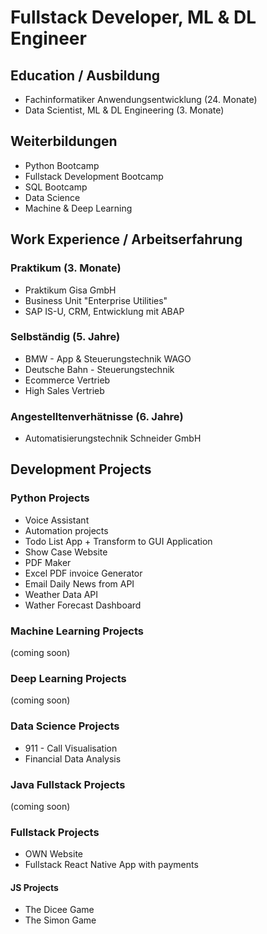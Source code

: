 # Fullstack Developer, ML & DL Engineer 

## Education / Ausbildung
- Fachinformatiker Anwendungsentwicklung (24. Monate)
- Data Scientist, ML & DL Engineering (3. Monate)

## Weiterbildungen
- Python Bootcamp
- Fullstack Development Bootcamp
- SQL Bootcamp
- Data Science
- Machine & Deep Learning
  
## Work Experience / Arbeitserfahrung 
### Praktikum (3. Monate)
- Praktikum Gisa GmbH
- Business Unit "Enterprise Utilities"
- SAP IS-U, CRM, Entwicklung mit ABAP

### Selbständig (5. Jahre)
- BMW - App & Steuerungstechnik WAGO
- Deutsche Bahn - Steuerungstechnik
- Ecommerce Vertrieb 
- High Sales Vertrieb

### Angestelltenverhätnisse (6. Jahre)
- Automatisierungstechnik Schneider GmbH

## Development Projects
### Python Projects
- Voice Assistant
- Automation projects
- Todo List App + Transform to GUI Application
- Show Case Website
- PDF Maker
- Excel PDF invoice Generator
- Email Daily News from API
- Weather Data API
- Wather Forecast Dashboard

### Machine Learning Projects
(coming soon)
### Deep Learning Projects
(coming soon)

### Data Science Projects
- 911 - Call Visualisation
- Financial Data Analysis

### Java Fullstack Projects
(coming soon)

### Fullstack Projects
- OWN Website
- Fullstack React Native App with payments

#### JS Projects 
- The Dicee Game
- The Simon Game
